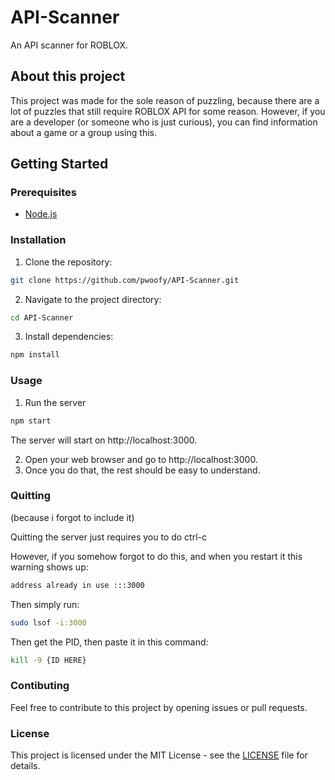 # API-Scanner
An API scanner for ROBLOX. 

## About this project
This project was made for the sole reason of puzzling, because there are a lot of puzzles that still require ROBLOX API for some reason.
However, if you are a developer (or someone who is just curious), you can find information about a game or a group using this.

## Getting Started

### Prerequisites
- [Node.js](https://nodejs.org/)


### Installation
1. Clone the repository:

```bash
git clone https://github.com/pwoofy/API-Scanner.git
```

2. Navigate to the project directory:

```bash
cd API-Scanner
```

3. Install dependencies:

```bash
npm install
```

### Usage
1. Run the server

```bash
npm start
```
The server will start on http://localhost:3000.

2. Open your web browser and go to http://localhost:3000.
3. Once you do that, the rest should be easy to understand.

### Quitting

(because i forgot to include it)

Quitting the server just requires you to do ctrl-c

However, if you somehow forgot to do this, and when you restart it this warning shows up:

```bash
address already in use :::3000
```

Then simply run:

```bash
sudo lsof -i:3000
```

Then get the PID, then paste it in  this command:

```bash
kill -9 {ID HERE}
```

### Contibuting

Feel free to contribute to this project by opening issues or pull requests.

### License

This project is licensed under the MIT License - see the [LICENSE](https://github.com/pwoofy/API-Scanner/blob/main/LICENSE) file for details. 
